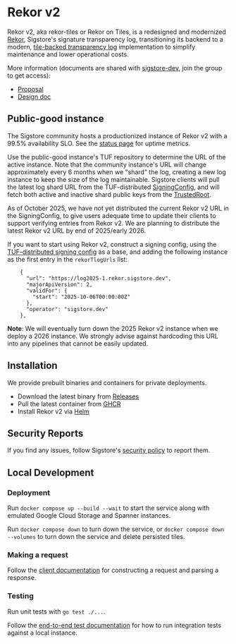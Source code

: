 # Rekor v2

Rekor v2, aka rekor-tiles or Rekor on Tiles, is a redesigned and modernized [Rekor](https://github.com/sigstore/rekor),
Sigstore's signature transparency log, transitioning its backend to a modern,
[tile-backed transparency log](https://transparency.dev/articles/tile-based-logs/) implementation to
simplify maintenance and lower operational costs.

More information (documents are shared with [sigstore-dev](https://groups.google.com/g/sigstore-dev), join the group to get access):

* [Proposal](https://docs.google.com/document/d/1Mi9OhzrucIyt-UCLk_FxO2_xSQZW9ow9U3Lv0ZB_PpM/edit?resourcekey=0-4rPbZPyCS7QDj26Hk0UyvA&tab=t.0#heading=h.bjitqo6lwsmn)
* [Design doc](https://docs.google.com/document/d/1ZYlt_VFB-lxbZCcTZHN-6KVDox3h7-ePp85pNpOUF1U/edit?resourcekey=0-V3WqDB22nOJfI4lTs59RVQ&tab=t.0#heading=h.xzptrog8pyxf)

## Public-good instance

The Sigstore community hosts a productionized instance of Rekor v2 with a 99.5% availability SLO.
See the [status page](https://status.sigstore.dev/) for uptime metrics.

Use the public-good instance's TUF repository to determine the URL of the active instance.
Note that the community instance's URL will change approximately every 6 months when
we "shard" the log, creating a new log instance to keep the size of the log maintainable.
Sigstore clients will pull the latest log shard URL from the TUF-distributed
[SigningConfig](https://github.com/sigstore/root-signing/blob/main/targets/signing_config.v0.2.json),
and will fetch both active and inactive shard public keys from the
[TrustedRoot](https://github.com/sigstore/root-signing/blob/main/targets/trusted_root.json).

As of October 2025, we have not yet distributed the current Rekor v2 URL in the SigningConfig, to give users
adequate time to update their clients to support verifying entries from Rekor v2. We are planning to distribute
the latest Rekor v2 URL by end of 2025/early 2026.

If you want to start using Rekor v2, construct a signing config, using the
[TUF-distributed signing config](https://github.com/sigstore/root-signing/blob/main/targets/signing_config.v0.2.json)
as a base, and adding the following instance as the first entry in the `rekorTlogUrls` list:

```
    {
      "url": "https://log2025-1.rekor.sigstore.dev",
      "majorApiVersion": 2,
      "validFor": {
        "start": "2025-10-06T00:00:00Z"
      },
      "operator": "sigstore.dev"
    },
```

**Note**: We will eventually turn down the 2025 Rekor v2 instance when we deploy a 2026 instance. We strongly
advise against hardcoding this URL into any pipelines that cannot be easily updated.

## Installation

We provide prebuilt binaries and containers for private deployments.

* Download the latest binary from [Releases](https://github.com/sigstore/rekor-tiles/releases)
* Pull the latest container from [GHCR](https://github.com/sigstore/rekor-tiles/pkgs/container/rekor-tiles)
* Install Rekor v2 via [Helm](https://github.com/sigstore/helm-charts/tree/main/charts/rekor-tiles)

## Security Reports

If you find any issues, follow Sigstore's [security policy](https://github.com/sigstore/rekor-tiles/security/policy)
to report them.

## Local Development

### Deployment

Run `docker compose up --build --wait` to start the service along with emulated Google Cloud Storage and Spanner instances.

Run `docker compose down` to turn down the service, or `docker compose down --volumes` to turn down the service and delete
persisted tiles.

### Making a request

Follow the [client documentation](https://github.com/sigstore/rekor-tiles/blob/main/CLIENTS.md#rekor-v2-the-bash-way)
for constructing a request and parsing a response.

### Testing

Run unit tests with `go test ./...`.

Follow the [end-to-end test documentation](https://github.com/sigstore/rekor-tiles/blob/main/tests/README.md)
for how to run integration tests against a local instance.
